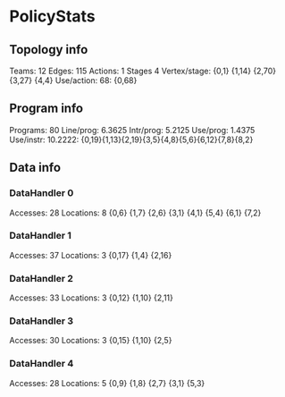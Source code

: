 # PolicyStats
## Topology info
Teams:		12
Edges:		115
Actions:	1
Stages		4
Vertex/stage:	{0,1} {1,14} {2,70} {3,27} {4,4} 
Use/action:	68: {0,68} 

## Program info
Programs:	80
Line/prog:	6.3625
Intr/prog:	5.2125
Use/prog:	1.4375
Use/instr:	10.2222: {0,19}{1,13}{2,19}{3,5}{4,8}{5,6}{6,12}{7,8}{8,2}

## Data info

### DataHandler 0
Accesses:	28
Locations:	8
{0,6} {1,7} {2,6} {3,1} {4,1} {5,4} {6,1} {7,2} 

### DataHandler 1
Accesses:	37
Locations:	3
{0,17} {1,4} {2,16} 

### DataHandler 2
Accesses:	33
Locations:	3
{0,12} {1,10} {2,11} 

### DataHandler 3
Accesses:	30
Locations:	3
{0,15} {1,10} {2,5} 

### DataHandler 4
Accesses:	28
Locations:	5
{0,9} {1,8} {2,7} {3,1} {5,3} 